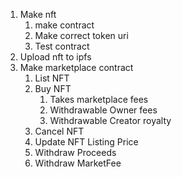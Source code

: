 1. Make nft
    1. make contract 
    2. Make correct token uri
    3. Test contract
2. Upload nft to ipfs
3. Make marketplace contract
    1. List NFT
    2. Buy NFT
        1. Takes marketplace fees
        2. Withdrawable Owner fees
        3. Withdrawable Creator royalty
    3. Cancel NFT
    4. Update NFT Listing Price
    5. Withdraw Proceeds
    6. Withdraw MarketFee
